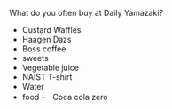 What do you often buy at Daily Yamazaki?
- Custard Waffles
- Haagen Dazs
- Boss coffee
- sweets
- Vegetable juice
- NAIST T-shirt
- Water
- food
-　Coca cola zero
